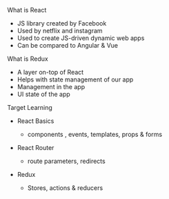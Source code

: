 What is React  
- JS library created by Facebook 
- Used by netflix and instagram 
- Used to create JS-driven dynamic web apps 
- Can be compared to Angular & Vue 

What is Redux  
- A layer on-top of React 
- Helps with state management of our app 
- Management in the app 
- UI state of the app 

Target Learning 
- React Basics 
    - components , events, templates, props & forms 
- React Router  
    - route parameters, redirects  

- Redux 
    - Stores, actions & reducers 
